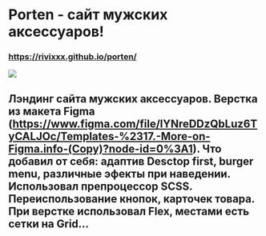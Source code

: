 # Porten  - сайт мужских аксессуаров!
### https://rivixxx.github.io/porten/
<img src="https://user-images.githubusercontent.com/96477650/163156209-1135838b-b0ae-4ec2-bc73-8a3c8c2b1dac.jpg"> <br>
## Лэндинг сайта мужских аксессуаров. Верстка из макета Figma (https://www.figma.com/file/lYNreDDzQbLuz6TyCALJOc/Templates-%2317.-More-on-Figma.info-(Copy)?node-id=0%3A1). Что добавил от себя: адаптив Desctop first, burger menu, различные эфекты при наведении. Использовал препроцессор SCSS. Переиспользование кнопок, карточек товара. При верстке использовал Flex, местами есть сетки на Grid...
